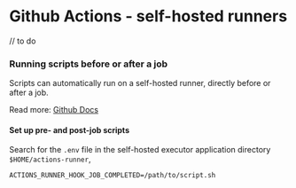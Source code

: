 # Github Actions - self-hosted runners

// to do

### Running scripts before or after a job

Scripts can automatically run on a self-hosted runner, directly before or after a job.

Read more: [Github Docs](https://docs.github.com/en/actions/hosting-your-own-runners/running-scripts-before-or-after-a-job)

#### Set up pre- and post-job scripts

Search for the `.env` file in the self-hosted executor application directory `$HOME/actions-runner`, 

```shell
ACTIONS_RUNNER_HOOK_JOB_COMPLETED=/path/to/script.sh
```
